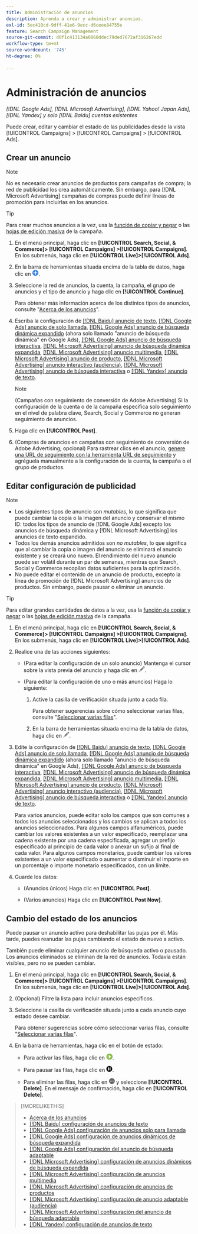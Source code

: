 ```yaml
---
title: Administración de anuncios
description: Aprenda a crear y administrar anuncios.
exl-id: 5ec410cd-9dff-41e6-9ecc-d6ceee84755e
feature: Search Campaign Management
source-git-commit: d0f1c413134a0868ddec79ded7672af316267edd
workflow-type: tm+mt
source-wordcount: '745'
ht-degree: 0%

---
```


# Administración de anuncios

*[!DNL Google Ads], [!DNL Microsoft Advertising], [!DNL Yahoo! Japan Ads], [!DNL Yandex] y solo [!DNL Baidu] cuentas existentes*

Puede crear, editar y cambiar el estado de las publicidades desde la vista [!UICONTROL Campaigns] > [!UICONTROL Campaigns] > [!UICONTROL Ads].

## Crear un anuncio

>[!NOTE]
>
>No es necesario crear anuncios de productos para campañas de compra; la red de publicidad los crea automáticamente. Sin embargo, para [!DNL Microsoft Advertising] campañas de compras puede definir líneas de promoción para incluirlas en los anuncios.

>[!TIP]
>
>Para crear muchos anuncios a la vez, usa la [función de copiar y pegar](/help/search-social-commerce/campaign-management/campaigns/copy-paste.md) o las [hojas de edición masiva](/help/search-social-commerce/campaign-management/bulksheets/bulksheet-about.md) de la campaña.

1. En el menú principal, haga clic en **[!UICONTROL Search, Social, & Commerce]> [!UICONTROL Campaigns] >[!UICONTROL Campaigns]**. En los submenús, haga clic en **[!UICONTROL Live]>[!UICONTROL Ads]**.

1. En la barra de herramientas situada encima de la tabla de datos, haga clic en ![Crear](/help/search-social-commerce/assets/add.png "Crear").

1. Seleccione la red de anuncios, la cuenta, la campaña, el grupo de anuncios y el tipo de anuncio y haga clic en **[!UICONTROL Continue]**.

   Para obtener más información acerca de los distintos tipos de anuncios, consulte &quot;[Acerca de los anuncios](ad-about.md)&quot;.

1. Escriba la configuración de [[!DNL Baidu] anuncio de texto](ad-settings-baidu-text.md), [[!DNL Google Ads] anuncio de solo llamada](ad-settings-google-call.md), [[!DNL Google Ads] anuncio de búsqueda dinámica expandido](ad-settings-google-dsa.md) (ahora solo llamado &quot;anuncio de búsqueda dinámica&quot; en Google Ads), [[!DNL Google Ads] anuncio de búsqueda interactiva](ad-settings-google-rsa.md), [[!DNL Microsoft Advertising] anuncio de búsqueda dinámica expandida](ad-settings-microsoft-dsa.md), [[!DNL Microsoft Advertising] anuncio multimedia](ad-settings-microsoft-multimedia.md), [[!DNL Microsoft Advertising] anuncio de producto](ad-settings-microsoft-product.md), [[!DNL Microsoft Advertising] anuncio interactivo (audiencia)](ad-settings-microsoft-responsive.md), [[!DNL Microsoft Advertising] anuncio de búsqueda interactiva](ad-settings-microsoft-rsa.md) o [[!DNL Yandex] anuncio de texto](ad-settings-yandex-text.md).

   >[!NOTE]
   >
   >(Campañas con seguimiento de conversión de Adobe Advertising) Si la configuración de la cuenta o de la campaña especifica solo seguimiento en el nivel de palabra clave, Search, Social y Commerce no generan seguimiento de anuncios.

1. Haga clic en **[!UICONTROL Post]**.

1. (Compras de anuncios en campañas con seguimiento de conversión de Adobe Advertising; opcional) Para rastrear clics en el anuncio, [genere una URL de seguimiento con la herramienta URL de seguimiento](/help/search-social-commerce/tools/click-tracking-url-generate.md) y agréguela manualmente a la configuración de la cuenta, la campaña o el grupo de productos.

## Editar configuración de publicidad

>[!NOTE]
>
>* Los siguientes tipos de anuncio son *mutables*, lo que significa que puede cambiar la copia o la imagen del anuncio y conservar el mismo ID: todos los tipos de anuncio de [!DNL Google Ads] excepto los anuncios de búsqueda dinámica y [!DNL Microsoft Advertising] los anuncios de texto expandido.
>* Todos los demás anuncios admitidos son *no mutables*, lo que significa que al cambiar la copia o imagen del anuncio se eliminará el anuncio existente y se creará uno nuevo. El rendimiento del nuevo anuncio puede ser volátil durante un par de semanas, mientras que Search, Social y Commerce recopilan datos suficientes para la optimización.
>* No puede editar el contenido de un anuncio de producto, excepto la línea de promoción de [!DNL Microsoft Advertising] anuncios de productos. Sin embargo, puede pausar o eliminar un anuncio.

>[!TIP]
>
>Para editar grandes cantidades de datos a la vez, usa la [función de copiar y pegar](/help/search-social-commerce/campaign-management/campaigns/copy-paste.md) o las [hojas de edición masiva](/help/search-social-commerce/campaign-management/bulksheets/bulksheet-about.md) de la campaña.

1. En el menú principal, haga clic en **[!UICONTROL Search, Social, & Commerce]> [!UICONTROL Campaigns] >[!UICONTROL Campaigns]**. En los submenús, haga clic en **[!UICONTROL Live]>[!UICONTROL Ads]**.

1. Realice una de las acciones siguientes:

   * (Para editar la configuración de un solo anuncio) Mantenga el cursor sobre la vista previa del anuncio y haga clic en ![Editar](/help/search-social-commerce/assets/edit.png "Editar").

   * (Para editar la configuración de uno o más anuncios) Haga lo siguiente:

      1. Active la casilla de verificación situada junto a cada fila.

         Para obtener sugerencias sobre cómo seleccionar varias filas, consulte &quot;[Seleccionar varias filas](/help/search-social-commerce/common-tasks/navigation-editing-selection/multiple-rows-select.md)&quot;.

      1. En la barra de herramientas situada encima de la tabla de datos, haga clic en ![Editar](/help/search-social-commerce/assets/edit.png "Editar").

1. Edite la configuración de [[!DNL Baidu] anuncio de texto](ad-settings-baidu-text.md), [[!DNL Google Ads] anuncio de solo llamada](ad-settings-google-call.md), [[!DNL Google Ads] anuncio de búsqueda dinámica expandido](ad-settings-google-dsa.md) (ahora solo llamado &quot;anuncio de búsqueda dinámica&quot; en Google Ads), [[!DNL Google Ads] anuncio de búsqueda interactiva](ad-settings-google-rsa.md), [[!DNL Microsoft Advertising] anuncio de búsqueda dinámica expandida](ad-settings-microsoft-dsa.md), [[!DNL Microsoft Advertising] anuncio multimedia](ad-settings-microsoft-multimedia.md), [[!DNL Microsoft Advertising] anuncio de producto](ad-settings-microsoft-product.md), [[!DNL Microsoft Advertising] anuncio interactivo (audiencia)](ad-settings-microsoft-responsive.md), [[!DNL Microsoft Advertising] anuncio de búsqueda interactiva](ad-settings-microsoft-rsa.md) o [[!DNL Yandex] anuncio de texto](ad-settings-yandex-text.md).

   Para varios anuncios, puede editar solo los campos que son comunes a todos los anuncios seleccionados y los cambios se aplican a todos los anuncios seleccionados. Para algunos campos alfanuméricos, puede cambiar los valores existentes a un valor especificado, reemplazar una cadena existente por una cadena especificada, agregar un prefijo especificado al principio de cada valor o anexar un sufijo al final de cada valor. Para algunos campos monetarios, puede cambiar los valores existentes a un valor especificado o aumentar o disminuir el importe en un porcentaje o importe monetario especificados, con un límite.

1. Guarde los datos:

   * (Anuncios únicos) Haga clic en **[!UICONTROL Post]**.

   * (Varios anuncios) Haga clic en **[!UICONTROL Post Now]**.

## Cambio del estado de los anuncios

Puede pausar un anuncio activo para deshabilitar las pujas por él. Más tarde, puedes reanudar las pujas cambiando el estado de nuevo a activo.

También puede eliminar cualquier anuncio de búsqueda activo o pausado. Los anuncios eliminados se eliminan de la red de anuncios. Todavía están visibles, pero no se pueden cambiar.

1. En el menú principal, haga clic en **[!UICONTROL Search, Social, & Commerce]> [!UICONTROL Campaigns] >[!UICONTROL Campaigns]**. En los submenús, haga clic en **[!UICONTROL Live]>[!UICONTROL Ads]**.

1. (Opcional) Filtre la lista para incluir anuncios específicos.

1. Seleccione la casilla de verificación situada junto a cada anuncio cuyo estado desee cambiar.

   Para obtener sugerencias sobre cómo seleccionar varias filas, consulte &quot;[Seleccionar varias filas](/help/search-social-commerce/common-tasks/navigation-editing-selection/multiple-rows-select.md)&quot;.

1. En la barra de herramientas, haga clic en el botón de estado:

   * Para activar las filas, haga clic en ![Activar](/help/search-social-commerce/assets/activate.png "Activar").

   * Para pausar las filas, haga clic en ![Pausar](/help/search-social-commerce/assets/pause.png "Pausar").

   * Para eliminar las filas, haga clic en ![Más](/help/search-social-commerce/assets/more.png "Más") y seleccione **[!UICONTROL Delete]**. En el mensaje de confirmación, haga clic en **[!UICONTROL Delete]**.

>[!MORELIKETHIS]
>
>* [Acerca de los anuncios](ad-about.md)
>* [[!DNL Baidu] configuración de anuncios de texto](ad-settings-baidu-text.md)
>* [[!DNL Google Ads] configuración de anuncios solo para llamada](ad-settings-google-call.md)
>* [[!DNL Google Ads] configuración de anuncios dinámicos de búsqueda expandida](ad-settings-google-dsa.md)
>* [[!DNL Google Ads] configuración del anuncio de búsqueda adaptable](ad-settings-google-rsa.md)
>* [[!DNL Microsoft Advertising] configuración de anuncios dinámicos de búsqueda expandida](ad-settings-microsoft-dsa.md)
>* [[!DNL Microsoft Advertising] configuración de anuncios multimedia](ad-settings-microsoft-multimedia.md)
>* [[!DNL Microsoft Advertising] configuración de anuncios de productos](ad-settings-microsoft-product.md)
>* [[!DNL Microsoft Advertising] configuración de anuncio adaptable (audiencia)](ad-settings-microsoft-responsive.md)
>* [[!DNL Microsoft Advertising] configuración del anuncio de búsqueda adaptable](ad-settings-microsoft-rsa.md)
>* [[!DNL Yandex] configuración de anuncios de texto](ad-settings-yandex-text.md)
